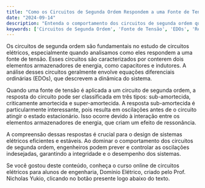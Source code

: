```yaml
---
title: "Como os Circuitos de Segunda Ordem Respondem a uma Fonte de Tensão?"
date: "2024-09-14"
description: "Entenda o comportamento dos circuitos de segunda ordem quando submetidos a uma fonte de tensão e a importância das EDOs na análise."
keywords: ['Circuitos de Segunda Ordem', 'Fonte de Tensão', 'EDOs', 'Resposta Sub-amortecida']
---
```


Os circuitos de segunda ordem são fundamentais no estudo de circuitos elétricos, especialmente quando analisamos como eles respondem a uma fonte de tensão. Esses circuitos são caracterizados por conterem dois elementos armazenadores de energia, como capacitores e indutores. A análise desses circuitos geralmente envolve equações diferenciais ordinárias (EDOs), que descrevem a dinâmica do sistema.

Quando uma fonte de tensão é aplicada a um circuito de segunda ordem, a resposta do circuito pode ser classificada em três tipos: sub-amortecida, criticamente amortecida e super-amortecida. A resposta sub-amortecida é particularmente interessante, pois resulta em oscilações antes de o circuito atingir o estado estacionário. Isso ocorre devido à interação entre os elementos armazenadores de energia, que criam um efeito de ressonância.

A compreensão dessas respostas é crucial para o design de sistemas elétricos eficientes e estáveis. Ao dominar o comportamento dos circuitos de segunda ordem, engenheiros podem prever e controlar as oscilações indesejadas, garantindo a integridade e o desempenho dos sistemas.

Se você gostou deste conteúdo, conheça o curso online de circuitos elétricos para alunos de engenharia, Domínio Elétrico, criado pelo Prof. Nicholas Yukio, clicando no botão presente logo abaixo do texto.